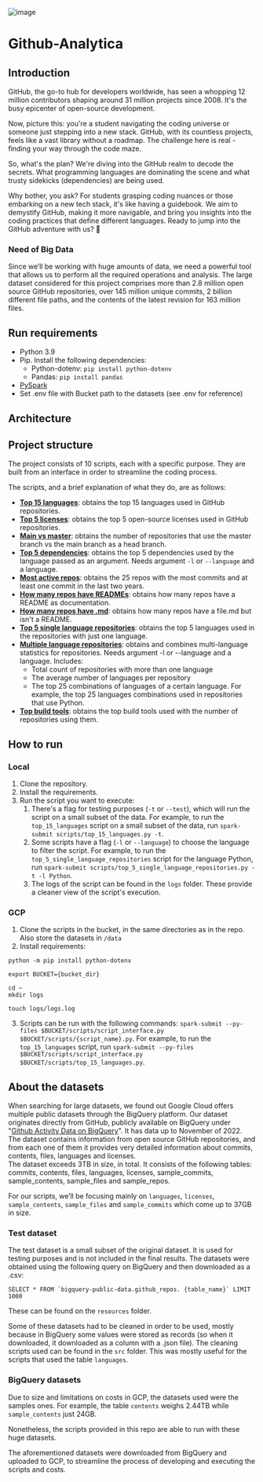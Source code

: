 ![image](https://github.com/ginacassin/Github-Analytica/assets/63422931/3489a7cb-ab03-4c54-8f33-24c2e64d2eb2)

# Github-Analytica
## Introduction
GitHub, the go-to hub for developers worldwide, has seen a whopping 12 million contributors shaping around 31 million projects since 2008. It's the busy epicenter of open-source development.

Now, picture this: you're a student navigating the coding universe or someone just stepping into a new stack. GitHub, with its countless projects, feels like a vast library without a roadmap. The challenge here is real - finding your way through the code maze.

So, what's the plan? We're diving into the GitHub realm to decode the secrets. What programming languages are dominating the scene and what trusty sidekicks (dependencies) are being used.

Why bother, you ask? For students grasping coding nuances or those embarking on a new tech stack, it's like having a guidebook. We aim to demystify GitHub, making it more navigable, and bring you insights into the coding practices that define different languages.  Ready to jump into the GitHub adventure with us? 🚀

### Need of Big Data
Since we’ll be working with huge amounts of data, we need a powerful tool that allows us to perform all the required operations and analysis. 
The large dataset considered for this project comprises more than 2.8 million open source GitHub repositories, over 145 million unique commits, 2 billion different file paths, and the contents of the latest revision for 163 million files. 

## Run requirements
- Python 3.9
- Pip. Install the following dependencies:
  - Python-dotenv: `pip install python-dotenv`
  - Pandas: `pip install pandas`
- [PySpark](https://spark.apache.org/docs/latest/api/python/getting_started/install.html)
- Set .env file with Bucket path to the datasets (see .env for reference)

## Architecture


## Project structure

The project consists of 10 scripts, each with a specific purpose. They are built from an interface in order to streamline the coding process.

The scripts, and a brief explanation of what they do, are as follows:


- **[Top 15 languages](https://github.com/ginacassin/Github-Analytica/blob/main/scripts/top_15_languages.py)**: obtains the top 15 languages used in GitHub repositories. 
- **[Top 5 licenses](https://github.com/ginacassin/Github-Analytica/blob/main/scripts/top_5_licenses.py)**: obtains the top 5 open-source licenses used in GitHub repositories.
- **[Main vs master](https://github.com/ginacassin/Github-Analytica/blob/main/scripts/main_vs_master.py)**: obtains the number of repositories that use the master branch vs the main branch as a head branch.
- **[Top 5 dependencies](https://github.com/ginacassin/Github-Analytica/blob/main/scripts/top_5_dependencies.py)**: obtains the top 5 dependencies used by the language passed as an argument. Needs argument `-l` or `--language` and a language.
- **[Most active repos](https://github.com/ginacassin/Github-Analytica/blob/main/scripts/top_repos_active.py)**: obtains the 25 repos with the most commits and at least one commit in the last two years.
- **[How many repos have READMEs](https://github.com/ginacassin/Github-Analytica/blob/main/scripts/count_read_me.py)**: obtains how many repos have a README as documentation.
- **[How many repos have .md](https://github.com/ginacassin/Github-Analytica/blob/main/scripts/count_markdowns_not_readme.py)**: obtains how many repos have a file.md but isn't a README.
- **[Top 5 single language repositories](https://github.com/ginacassin/Github-Analytica/blob/main/scripts/single_language_repos.py)**: obtains the top 5 languages used in the repositories with just one language.
- **[Multiple language repositories](https://github.com/ginacassin/Github-Analytica/blob/main/scripts/multiple_lang_repos.py)**: obtains and combines multi-language statistics for repositories. Needs argument -l or --language and a language. Includes: 
  - Total count of repositories with more than one language
  - The average number of languages per repository
  - The top 25 combinations of languages of a certain language. For example, the top 25 languages combinations used in repositories that use Python.
- **[Top build tools](https://github.com/ginacassin/Github-Analytica/blob/main/scripts/top_build_tools.py)**: obtains the top build tools used with the number of repositories using them.


## How to run
### Local
1. Clone the repository.
2. Install the requirements.
3. Run the script you want to execute:
   1. There's a flag for testing purposes (`-t` or `--test`), which will run the script on a small subset of the data. For example, to run the `top_15_languages` script on a small subset of the data, run `spark-submit scripts/top_15_languages.py -t`.
   2. Some scripts have a flag (`-l` or `--language`) to choose the language to filter the script. For example, to run the `top_5_single_language_repositories` script for the language Python, run `spark-submit scripts/top_5_single_language_repositories.py -t -l Python`.
   3. The logs of the script can be found in the `logs` folder. These provide a cleaner view of the script's execution.

### GCP
1. Clone the scripts in the bucket, in the same directories as in the repo. Also store the datasets in `/data`
2. Install requirements:
  ```
  python -m pip install python-dotenv
  
  export BUCKET={bucket_dir}
  
  cd ~
  mkdir logs
  
  touch logs/logs.log
  ```

3. Scripts can be run with the following commands: `spark-submit --py-files $BUCKET/scripts/script_interface.py $BUCKET/scripts/{script_name}.py`. For example, to run the `top_15_languages` script, run `spark-submit --py-files $BUCKET/scripts/script_interface.py $BUCKET/scripts/top_15_languages.py`. 

## About the datasets
When searching for large datasets, we found out Google Cloud offers multiple public datasets through the BigQuery platform. Our dataset originates directly from GitHub, publicly available on BigQuery under "[Github Activity Data on BigQuery](https://console.cloud.google.com/marketplace/product/github/github-repos)". It has data up to November of 2022.
The dataset contains information from open source GitHub repositories, and from each one of them it provides very detailed information about commits, contents, files, languages and licenses.  
The dataset exceeds 3TB in size, in total. It consists of the following tables: commits, contents, files, languages, licenses, sample_commits, sample_contents, sample_files and sample_repos. 

For our scripts, we’ll be focusing mainly on `languages`, `licenses`, `sample_contents`, `sample_files` and `sample_commits` which come up to 37GB in size.

### Test dataset
The test dataset is a small subset of the original dataset. It is used for testing purposes and is not included in the final results.
The datasets were obtained using the following query on BigQuery and then downloaded as a .csv:

``SELECT * FROM `bigquery-public-data.github_repos. {table_name}` LIMIT 1000``

These can be found on the `resources` folder.

Some of these datasets had to be cleaned in order to be used, mostly because in BigQuery some values were stored as records (so when it downloaded, it downloaded as a column with a .json file). The cleaning scripts used can be found in the `src` folder. This was mostly useful for the scripts that used the table `languages`.

### BigQuery datasets
Due to size and limitations on costs in GCP, the datasets used were the samples ones. For example, the table `contents` weighs 2.44TB while `sample_contents` just 24GB.

Nonetheless, the scripts provided in this repo are able to run with these huge datasets. 

The aforementioned datasets were downloaded from BigQuery and uploaded to GCP, to streamline the process of developing and executing the scripts and costs.
